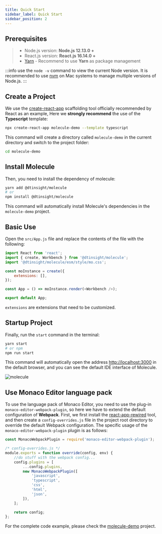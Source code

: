 ```yaml
---
title: Quick Start
sidebar_label: Quick Start
sidebar_position: 2
---
```


## Prerequisites

> -   Node.js version: **Node.js 12.13.0 +**
> -   React.js version: **React.js 16.14.0 +**
> -   [Yarn](https://yarnpkg.com/en/) - Recommend to use **Yarn** as package management

:::info
use the `node -v` command to view the current Node version. It is recommended to use [nvm](https://github.com/nvm-sh/nvm) on Mac systems to manage multiple versions of Node.js.
:::

## Create a Project

We use the [create-react-app](https://github.com/facebook/create-react-app) scaffolding tool officially recommended by React as an example,
Here we **strongly recommend** the use of the **Typescript** template:

```bash
npx create-react-app molecule-demo --template typescript
```

This command will create a directory called `molecule-demo` in the current directory and switch to the project folder:

```bash
cd molecule-demo
```

## Install Molecule

Then, you need to install the dependency of molecule:

```bash
yarn add @dtinsight/molecule
# or
npm install @dtinsight/molecule
```

This command will automatically install Molecule's dependencies in the `molecule-demo` project.

## Basic Use

Open the `src/App.js` file and replace the contents of the file with the following:

```js title="src/App.js"
import React from 'react';
import { create, Workbench } from '@dtinsight/molecule';
import '@dtinsight/molecule/esm/style/mo.css';

const moInstance = create({
    extensions: [],
});

const App = () => moInstance.render(<Workbench />);

export default App;
```

`extensions` are extensions that need to be customized.

## Startup Project

Finally, run the `start` command in the terminal:

```bash
yarn start
# or npm
npm run start
```

This command will automatically open the address [http://localhost:3000](http://localhost:3000) in the default browser, and you can see the default IDE interface of Molecule.

![molecule](/img/molecule.png)

## Use Monaco Editor language pack

To use the language pack of Monaco Editor, you need to use the plug-in `monaco-editor-webpack-plugin`, so here we have to extend the default configuration of **Webpack**.
First, we first install the [react-app-rewired](https://github.com/timarney/react-app-rewired) tool, and then create a `config-overrides.js` file in the project root directory to override the default Webpack configuration. The specific usage of the `monaco-editor-webpack-plugin` plugin is as follows:

```js title="config-overrides.js"
const MonacoWebpackPlugin = require('monaco-editor-webpack-plugin');

/* config-overrides.js */
module.exports = function override(config, env) {
    //do stuff with the webpack config...
    config.plugins = [
        ...config.plugins,
        new MonacoWebpackPlugin([
            'javascript',
            'typescript',
            'css',
            'html',
            'json',
        ]),
    ];

    return config;
};
```

For the complete code example, please check the [molecule-demo](https://github.com/DTStack/molecule-examples/tree/main/packages/molecule-demo) project.
